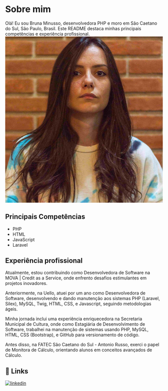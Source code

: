 
# Sobre mim
Olá! Eu sou Bruna Minusso, desenvolvedora PHP e moro em São Caetano do Sul, São Paulo, Brasil. Este README destaca minhas principais competências e experiência profissional.
![Minha Foto](minha_foto_dois.jpg)

## Principais Competências

- PHP
- HTML
- JavaScript
- Laravel

## Experiência profissional
Atualmente, estou contribuindo como Desenvolvedora de Software na MOVA | Credit as a Service, onde enfrento desafios estimulantes em projetos inovadores.

Anteriormente, na Uello, atuei por um ano como Desenvolvedora de Software, desenvolvendo e dando manutenção aos sistemas PHP (Laravel, Silex), MySQL, Twig, HTML, CSS, e Javascript, seguindo metodologias ágeis.

Minha jornada inclui uma experiência enriquecedora na Secretaria Municipal de Cultura, onde como Estagiária de Desenvolvimento de Software, trabalhei na manutenção de sistemas usando PHP, MySQL, HTML, CSS (Bootstrap), e GitHub para versionamento de código.

Antes disso, na FATEC São Caetano do Sul - Antonio Russo, exerci o papel de Monitora de Cálculo, orientando alunos em conceitos avançados de Cálculo.
## 🔗 Links

[![linkedin](https://img.shields.io/badge/linkedin-0A66C2?style=for-the-badge&logo=linkedin&logoColor=white)](https://www.linkedin.com/in/brunaminusso)
